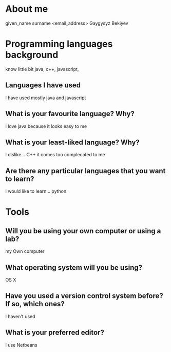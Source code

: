 # About me

given_name surname <email_address>
Gaygysyz Bekiyev
# Programming languages background
know little bit java, c++, javascript, 
## Languages I have used

I have used mostly java and javascript

## What is your favourite language?  Why?

I love java because it looks easy to me

## What is your least-liked language?  Why?

I dislike… C++ it comes too complecated to me

## Are there any particular languages that you want to learn?

I would like to learn… python


# Tools

## Will you be using your own computer or using a lab?

my Own computer

## What operating system will you be using?

OS X

## Have you used a version control system before?  If so, which ones?

I haven't used

## What is your preferred editor?

I use Netbeans
